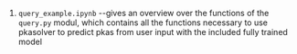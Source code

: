 1. `query_example.ipynb` --gives an overview over the functions of the `query.py` modul, which contains all the functions necessary to use pkasolver to predict pkas from user input with the included fully trained model
